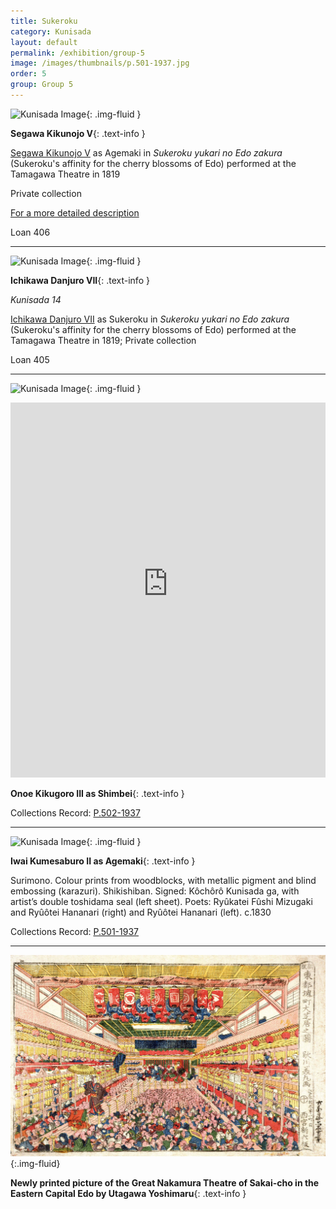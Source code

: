```yaml
---
title: Sukeroku
category: Kunisada
layout: default
permalink: /exhibition/group-5
image: /images/thumbnails/p.501-1937.jpg
order: 5
group: Group 5
---
```


![Kunisada Image]({{site.baseurl}}/images/prints/kunisada_loan_406.jpg){: .img-fluid }

**Segawa Kikunojo V**{: .text-info }

[Segawa Kikunojo V](/exhibition/group-7) as Agemaki in _Sukeroku yukari no Edo zakura_
(Sukeroku's affinity for the cherry blossoms of Edo) performed at the Tamagawa Theatre in 1819

Private collection

[For a more detailed description](/themes/fan-prints-one)

Loan 406

----

![Kunisada Image]({{site.baseurl}}/images/prints/kunisada_loan_405.jpg){: .img-fluid }

**Ichikawa Danjuro VII**{: .text-info }

_Kunisada 14_

[Ichikawa Danjuro VII](/exhibition/group-8-part-1) as Sukeroku in _Sukeroku yukari no Edo zakura_ (Sukeroku's affinity for the cherry blossoms of Edo) performed at the Tamagawa Theatre in 1819; Private collection

Loan 405

----

![Kunisada Image]({{site.baseurl}}/images/prints/p.502-1937.jpg){: .img-fluid }

<iframe src="https://data.fitzmuseum.cam.ac.uk/uv.html#?manifest=https://api.fitz.ms/data-distributor/iiif/object-182372/manifest&c=0&m=0&cv=0&config=https://data.fitzmuseum.cam.ac.uk/config.json&locales=en-GB:English (GB),cy-GB:Cymraeg,fr-FR:Français (FR),sv-SE:Svenska,xx-XX:English (GB) (xx-XX)&xywh=-4273,0,12249,5057&r=0" width="100%" height="600" allowfullscreen frameborder="0"></iframe>

**Onoe Kikugoro III as Shimbei**{: .text-info }

Collections Record: [P.502-1937](https://data.fitzmuseum.cam.ac.uk/id/object/182372)

-----

![Kunisada Image]({{site.baseurl}}/images/prints/p.501-1937.jpg){: .img-fluid }

**Iwai Kumesaburo II as Agemaki**{: .text-info }

Surimono. Colour prints from woodblocks, with metallic pigment and blind embossing (karazuri). Shikishiban. Signed: Kôchôrô Kunisada ga, with artist’s double toshidama seal (left sheet). Poets: Ryûkatei Fûshi Mizugaki and Ryûôtei Hananari (right) and Ryûôtei Hananari (left). c.1830


Collections Record: [P.501-1937](https://data.fitzmuseum.cam.ac.uk/id/object/182371)

----

![](/images/prints/japanese_theatre_interior_high_res.jpg){:.img-fluid}

**Newly printed picture of the Great Nakamura Theatre of Sakai-cho in the Eastern Capital Edo by Utagawa Yoshimaru**{: .text-info }
